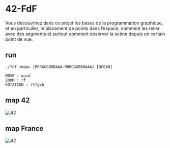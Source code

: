 # 42-FdF
Vous decouvrirez dans ce projet les bases de la programmation graphique, et en particulier, le placement de points dans l’espace, comment les relier avec des segments et surtout comment observer la scène depuis un certain point de vue.

## run

	./fdf <map> [RRRGGGBBBAAA-RRRGGGBBBAAA] [OCEAN]

	MOVE : wasd
	ZOOM : rf
	ROTATION : rtfgvb

## map 42
![42](http://img4.hostingpics.net/pics/361908ScreenShot20160315at72844PM.png)

## map France
![42](http://img4.hostingpics.net/pics/121297ScreenShot20160315at75243PM.png)
